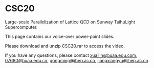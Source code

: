 # CSC20
Large-scale Parallelization of Lattice QCD on Sunway TaihuLight Supercomputer.

This page contains our voice-over power-point slides.

Please download and unzip CSC20.rar to access the video.

If you have any questions, please contact xuailin@buaa.edu.com, 07680@buaa.edu.cn, gongming@ihep.ac.cn, jiangxiangyu@ihep.ac.cn.
